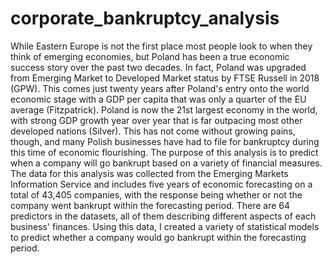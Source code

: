 # corporate_bankruptcy_analysis

While Eastern Europe is not the first place most people look to when they think of emerging economies, but Poland has been a true economic success story over the past two decades. In fact, Poland was upgraded from Emerging Market to Developed Market status by FTSE Russell in 2018 (GPW). This comes just twenty years after Poland's entry onto the world economic stage with a GDP per capita that was only a quarter of the EU average (Fitzpatrick). Poland is now the 21st largest economy in the world, with strong GDP growth year over year that is far outpacing most other developed nations (Silver). This has not come without growing pains, though, and many Polish businesses have had to file for bankruptcy during this time of economic flourishing. The purpose of this analysis is to predict when a company will go bankrupt based on a variety of financial measures. The data for this analysis was collected from the Emerging Markets Information Service and includes five years of economic forecasting on a total of 43,405 companies, with the response being whether or not the company went bankrupt within the forecasting period. There are 64 predictors in the datasets, all of them describing different aspects of each business' finances. Using this data, I created a variety of statistical models to predict whether a company would go bankrupt within the forecasting period.

